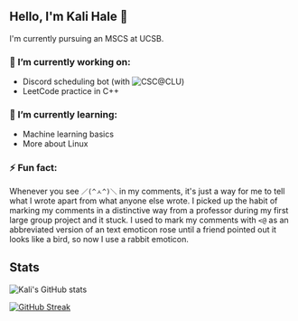 ## Hello, I'm Kali Hale 👋

I'm currently pursuing an MSCS at UCSB.

### 🔭 I’m currently working on:
- Discord scheduling bot (with ![CSC@CLU](https://github.com/CSC-CLU))
- LeetCode practice in C++

### 🌱 I’m currently learning:
- Machine learning basics
- More about Linux

### ⚡ Fun fact:

Whenever you see `／(^ㅅ^)＼` in my comments, it's just a way for me to tell what I wrote apart from what anyone else wrote. I picked up the habit of marking my comments in a distinctive way from a professor during my first large group project and it stuck. I used to mark my comments with `<@` as an abbreviated version of an text emoticon rose until a friend pointed out it looks like a bird, so now I use a rabbit emoticon.

## Stats

![Kali's GitHub stats](https://github-readme-stats.vercel.app/api?username=kalihale&show_icons=true&bg_color=21282D&title_color=E16C9F&text_color=609EFF&icon_color=FF9A7D&border_color=ECB3FF) 

[![GitHub Streak](https://github-readme-streak-stats.herokuapp.com/?user=kalihale&background=21282D&currStreakLabel=E16C9F&currStreakNum=609EFF&sideNums=609EFF&sideLabels=609EFF&dates=FF9A7D&border=ECB3FF&ring=FF9A7D&fire=FF9A7D)](https://git.io/streak-stats)
